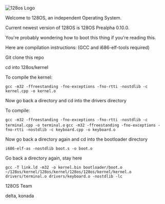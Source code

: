 ![128os Logo](https://github.com/user-attachments/assets/afeb8fdd-37b9-45e0-a8e2-38c9e8a0f1ac)

Welcome to 128OS, an independent Operating System.

Current newest version of 128OS is 128OS Prealpha 0.10.0.

You're probably wondering how to boot this thing if you're reading this.


Here are compilation instructions:
(GCC and i686-elf-tools required)

Git clone this repo

cd into 128os/kernel

To compile the kernel:

`gcc -m32 -ffreestanding -fno-exceptions -fno-rtti -nostdlib -c kernel.cpp -o kernel.o`

Now go back a directory and cd into the drivers directory

To compile:

`gcc -m32 -ffreestanding -fno-exceptions -fno-rtti -nostdlib -c terminal.cpp -o terminal.o`
`gcc -m32 -ffreestanding -fno-exceptions -fno-rtti -nostdlib -c keyboard.cpp -o keyboard.o`

Now go back a directory again and cd into the bootloader directory

`i686-elf-as -nostdlib boot.s -o boot.o`

Go back a directory again, stay here

`gcc -T link.ld -m32 -o kernel.bin bootloader/boot.o ~/128os/kernel/128os/kernel/128os/128os/kernel/kernel.o drivers/terminal.o drivers/keyboard.o -nostdlib -lc`

128OS Team

delta, konada
